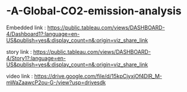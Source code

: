 # -A-Global-CO2-emission-analysis
Embedded link : https://public.tableau.com/views/DASHBOARD-4/Dashboard1?:language=en-US&publish=yes&:display_count=n&:origin=viz_share_link

story link : https://public.tableau.com/views/DASHBOARD-4/Story1?:language=en-US&publish=yes&:display_count=n&:origin=viz_share_link

video link : https://drive.google.com/file/d/15kpCjyxjOf4DlR_M-mWaZaawcP2ou-G-/view?usp=drivesdk

